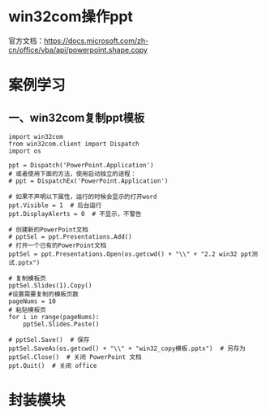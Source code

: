 # win32com操作ppt

官方文档：https://docs.microsoft.com/zh-cn/office/vba/api/powerpoint.shape.copy

# 案例学习

## 一、win32com复制ppt模板

```
import win32com
from win32com.client import Dispatch
import os

ppt = Dispatch('PowerPoint.Application')
# 或者使用下面的方法，使用启动独立的进程：
# ppt = DispatchEx('PowerPoint.Application')

# 如果不声明以下属性，运行的时候会显示的打开word
ppt.Visible = 1  # 后台运行
ppt.DisplayAlerts = 0  # 不显示，不警告

# 创建新的PowerPoint文档
# pptSel = ppt.Presentations.Add() 
# 打开一个已有的PowerPoint文档
pptSel = ppt.Presentations.Open(os.getcwd() + "\\" + "2.2 win32 ppt测试.pptx")

# 复制模板页
pptSel.Slides(1).Copy()
#设置需要复制的模板页数
pageNums = 10
# 粘贴模板页
for i in range(pageNums):
    pptSel.Slides.Paste()

# pptSel.Save()  # 保存
pptSel.SaveAs(os.getcwd() + "\\" + "win32_copy模板.pptx")  # 另存为
pptSel.Close()  # 关闭 PowerPoint 文档
ppt.Quit()  # 关闭 office
```

# 封装模块
